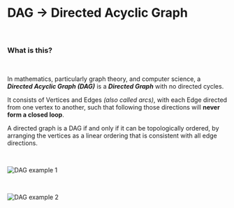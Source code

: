 # DAG -> Directed Acyclic Graph

<br>

### What is this?

<br>

In mathematics, particularly graph theory, and computer science, a ***Directed Acyclic Graph (DAG)*** is a ***Directed Graph*** with no directed cycles. 

It consists of Vertices and Edges *(also called arcs)*, with each Edge directed from one vertex to another, such that following those directions will **never form a closed loop**.

A directed graph is a DAG if and only if it can be topologically ordered, by arranging the vertices as a linear ordering that is consistent with all edge directions.

<br>

![DAG example 1](https://assets.leetcode.com/uploads/2020/09/28/all_2.jpg)

<br>

![DAG example 2](https://assets.leetcode.com/uploads/2020/09/28/all_1.jpg)